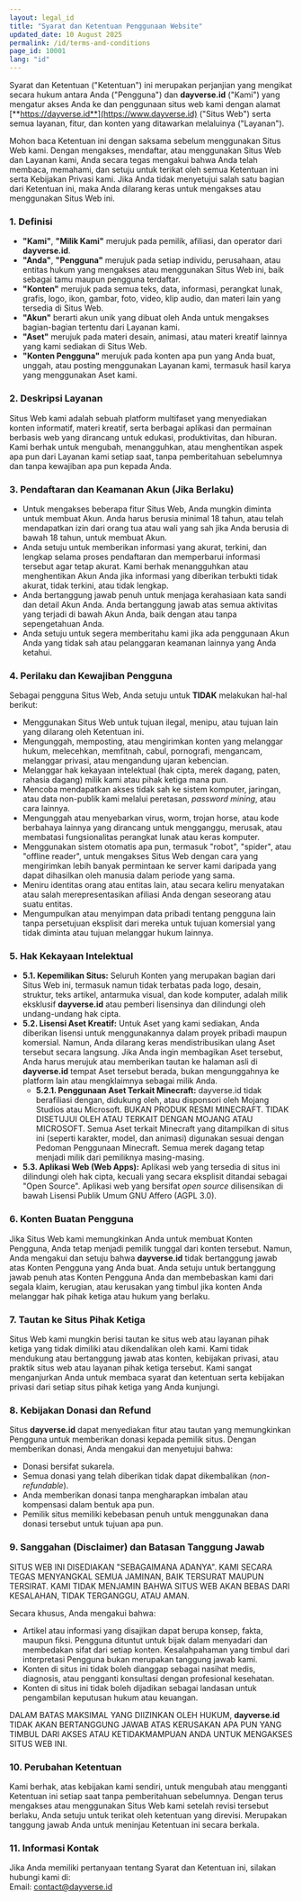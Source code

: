 ```yaml
---
layout: legal_id
title: "Syarat dan Ketentuan Penggunaan Website"
updated_date: 10 August 2025
permalink: /id/terms-and-conditions
page_id: 10001
lang: "id"
---
```


Syarat dan Ketentuan ("Ketentuan") ini merupakan perjanjian yang mengikat secara hukum antara Anda ("Pengguna") dan **dayverse.id** ("Kami") yang mengatur akses Anda ke dan penggunaan situs web kami dengan alamat [**https://dayverse.id**](https://www.dayverse.id) ("Situs Web") serta semua layanan, fitur, dan konten yang ditawarkan melaluinya ("Layanan").

Mohon baca Ketentuan ini dengan saksama sebelum menggunakan Situs Web kami. Dengan mengakses, mendaftar, atau menggunakan Situs Web dan Layanan kami, Anda secara tegas mengakui bahwa Anda telah membaca, memahami, dan setuju untuk terikat oleh semua Ketentuan ini serta Kebijakan Privasi kami. Jika Anda tidak menyetujui salah satu bagian dari Ketentuan ini, maka Anda dilarang keras untuk mengakses atau menggunakan Situs Web ini.

### **1\. Definisi**

* **"Kami"**, **"Milik Kami"** merujuk pada pemilik, afiliasi, dan operator dari **dayverse.id**.  
* **"Anda"**, **"Pengguna"** merujuk pada setiap individu, perusahaan, atau entitas hukum yang mengakses atau menggunakan Situs Web ini, baik sebagai tamu maupun pengguna terdaftar.  
* **"Konten"** merujuk pada semua teks, data, informasi, perangkat lunak, grafis, logo, ikon, gambar, foto, video, klip audio, dan materi lain yang tersedia di Situs Web.  
* **"Akun"** berarti akun unik yang dibuat oleh Anda untuk mengakses bagian-bagian tertentu dari Layanan kami.  
* **"Aset"** merujuk pada materi desain, animasi, atau materi kreatif lainnya yang kami sediakan di Situs Web.  
* **"Konten Pengguna"** merujuk pada konten apa pun yang Anda buat, unggah, atau posting menggunakan Layanan kami, termasuk hasil karya yang menggunakan Aset kami.

### **2\. Deskripsi Layanan**

Situs Web kami adalah sebuah platform multifaset yang menyediakan konten informatif, materi kreatif, serta berbagai aplikasi dan permainan berbasis web yang dirancang untuk edukasi, produktivitas, dan hiburan. Kami berhak untuk mengubah, menangguhkan, atau menghentikan aspek apa pun dari Layanan kami setiap saat, tanpa pemberitahuan sebelumnya dan tanpa kewajiban apa pun kepada Anda.

### **3\. Pendaftaran dan Keamanan Akun (Jika Berlaku)**

* Untuk mengakses beberapa fitur Situs Web, Anda mungkin diminta untuk membuat Akun. Anda harus berusia minimal 18 tahun, atau telah mendapatkan izin dari orang tua atau wali yang sah jika Anda berusia di bawah 18 tahun, untuk membuat Akun.  
* Anda setuju untuk memberikan informasi yang akurat, terkini, dan lengkap selama proses pendaftaran dan memperbarui informasi tersebut agar tetap akurat. Kami berhak menangguhkan atau menghentikan Akun Anda jika informasi yang diberikan terbukti tidak akurat, tidak terkini, atau tidak lengkap.  
* Anda bertanggung jawab penuh untuk menjaga kerahasiaan kata sandi dan detail Akun Anda. Anda bertanggung jawab atas semua aktivitas yang terjadi di bawah Akun Anda, baik dengan atau tanpa sepengetahuan Anda.  
* Anda setuju untuk segera memberitahu kami jika ada penggunaan Akun Anda yang tidak sah atau pelanggaran keamanan lainnya yang Anda ketahui.

### **4\. Perilaku dan Kewajiban Pengguna**

Sebagai pengguna Situs Web, Anda setuju untuk **TIDAK** melakukan hal-hal berikut:

* Menggunakan Situs Web untuk tujuan ilegal, menipu, atau tujuan lain yang dilarang oleh Ketentuan ini.  
* Mengunggah, memposting, atau mengirimkan konten yang melanggar hukum, melecehkan, memfitnah, cabul, pornografi, mengancam, melanggar privasi, atau mengandung ujaran kebencian.  
* Melanggar hak kekayaan intelektual (hak cipta, merek dagang, paten, rahasia dagang) milik kami atau pihak ketiga mana pun.  
* Mencoba mendapatkan akses tidak sah ke sistem komputer, jaringan, atau data non-publik kami melalui peretasan, *password mining*, atau cara lainnya.  
* Mengunggah atau menyebarkan virus, worm, trojan horse, atau kode berbahaya lainnya yang dirancang untuk mengganggu, merusak, atau membatasi fungsionalitas perangkat lunak atau keras komputer.  
* Menggunakan sistem otomatis apa pun, termasuk "robot", "spider", atau "offline reader", untuk mengakses Situs Web dengan cara yang mengirimkan lebih banyak permintaan ke server kami daripada yang dapat dihasilkan oleh manusia dalam periode yang sama.  
* Meniru identitas orang atau entitas lain, atau secara keliru menyatakan atau salah merepresentasikan afiliasi Anda dengan seseorang atau suatu entitas.  
* Mengumpulkan atau menyimpan data pribadi tentang pengguna lain tanpa persetujuan eksplisit dari mereka untuk tujuan komersial yang tidak diminta atau tujuan melanggar hukum lainnya.

### **5\. Hak Kekayaan Intelektual**

* **5.1. Kepemilikan Situs:** Seluruh Konten yang merupakan bagian dari Situs Web ini, termasuk namun tidak terbatas pada logo, desain, struktur, teks artikel, antarmuka visual, dan kode komputer, adalah milik eksklusif **dayverse.id** atau pemberi lisensinya dan dilindungi oleh undang-undang hak cipta.  
* **5.2. Lisensi Aset Kreatif:** Untuk Aset yang kami sediakan, Anda diberikan lisensi untuk menggunakannya dalam proyek pribadi maupun komersial. Namun, Anda dilarang keras mendistribusikan ulang Aset tersebut secara langsung. Jika Anda ingin membagikan Aset tersebut, Anda harus merujuk atau memberikan tautan ke halaman asli di **dayverse.id** tempat Aset tersebut berada, bukan mengunggahnya ke platform lain atau mengklaimnya sebagai milik Anda.  
  * **5.2.1. Penggunaan Aset Terkait Minecraft:** dayverse.id tidak berafiliasi dengan, didukung oleh, atau disponsori oleh Mojang Studios atau Microsoft. BUKAN PRODUK RESMI MINECRAFT. TIDAK DISETUJUI OLEH ATAU TERKAIT DENGAN MOJANG ATAU MICROSOFT. Semua Aset terkait Minecraft yang ditampilkan di situs ini (seperti karakter, model, dan animasi) digunakan sesuai dengan Pedoman Penggunaan Minecraft. Semua merek dagang tetap menjadi milik dari pemiliknya masing-masing.  
* **5.3. Aplikasi Web (Web Apps):** Aplikasi web yang tersedia di situs ini dilindungi oleh hak cipta, kecuali yang secara eksplisit ditandai sebagai "Open Source". Aplikasi web yang bersifat *open source* dilisensikan di bawah Lisensi Publik Umum GNU Affero (AGPL 3.0).

### **6\. Konten Buatan Pengguna**

Jika Situs Web kami memungkinkan Anda untuk membuat Konten Pengguna, Anda tetap menjadi pemilik tunggal dari konten tersebut. Namun, Anda mengakui dan setuju bahwa **dayverse.id** tidak bertanggung jawab atas Konten Pengguna yang Anda buat. Anda setuju untuk bertanggung jawab penuh atas Konten Pengguna Anda dan membebaskan kami dari segala klaim, kerugian, atau kerusakan yang timbul jika konten Anda melanggar hak pihak ketiga atau hukum yang berlaku.

### **7\. Tautan ke Situs Pihak Ketiga**

Situs Web kami mungkin berisi tautan ke situs web atau layanan pihak ketiga yang tidak dimiliki atau dikendalikan oleh kami. Kami tidak mendukung atau bertanggung jawab atas konten, kebijakan privasi, atau praktik situs web atau layanan pihak ketiga tersebut. Kami sangat menganjurkan Anda untuk membaca syarat dan ketentuan serta kebijakan privasi dari setiap situs pihak ketiga yang Anda kunjungi.

### **8\. Kebijakan Donasi dan Refund**

Situs **dayverse.id** dapat menyediakan fitur atau tautan yang memungkinkan Pengguna untuk memberikan donasi kepada pemilik situs. Dengan memberikan donasi, Anda mengakui dan menyetujui bahwa:

* Donasi bersifat sukarela.  
* Semua donasi yang telah diberikan tidak dapat dikembalikan (*non-refundable*).  
* Anda memberikan donasi tanpa mengharapkan imbalan atau kompensasi dalam bentuk apa pun.  
* Pemilik situs memiliki kebebasan penuh untuk menggunakan dana donasi tersebut untuk tujuan apa pun.

### **9\. Sanggahan (Disclaimer) dan Batasan Tanggung Jawab**

SITUS WEB INI DISEDIAKAN "SEBAGAIMANA ADANYA". KAMI SECARA TEGAS MENYANGKAL SEMUA JAMINAN, BAIK TERSURAT MAUPUN TERSIRAT. KAMI TIDAK MENJAMIN BAHWA SITUS WEB AKAN BEBAS DARI KESALAHAN, TIDAK TERGANGGU, ATAU AMAN.

Secara khusus, Anda mengakui bahwa:

* Artikel atau informasi yang disajikan dapat berupa konsep, fakta, maupun fiksi. Pengguna dituntut untuk bijak dalam menyadari dan membedakan sifat dari setiap konten. Kesalahpahaman yang timbul dari interpretasi Pengguna bukan merupakan tanggung jawab kami.  
* Konten di situs ini tidak boleh dianggap sebagai nasihat medis, diagnosis, atau pengganti konsultasi dengan profesional kesehatan.  
* Konten di situs ini tidak boleh dijadikan sebagai landasan untuk pengambilan keputusan hukum atau keuangan.

DALAM BATAS MAKSIMAL YANG DIIZINKAN OLEH HUKUM, **dayverse.id** TIDAK AKAN BERTANGGUNG JAWAB ATAS KERUSAKAN APA PUN YANG TIMBUL DARI AKSES ATAU KETIDAKMAMPUAN ANDA UNTUK MENGAKSES SITUS WEB INI.

### **10\. Perubahan Ketentuan**

Kami berhak, atas kebijakan kami sendiri, untuk mengubah atau mengganti Ketentuan ini setiap saat tanpa pemberitahuan sebelumnya. Dengan terus mengakses atau menggunakan Situs Web kami setelah revisi tersebut berlaku, Anda setuju untuk terikat oleh ketentuan yang direvisi. Merupakan tanggung jawab Anda untuk meninjau Ketentuan ini secara berkala.

### **11\. Informasi Kontak**

Jika Anda memiliki pertanyaan tentang Syarat dan Ketentuan ini, silakan hubungi kami di:  
Email: contact@dayverse.id  